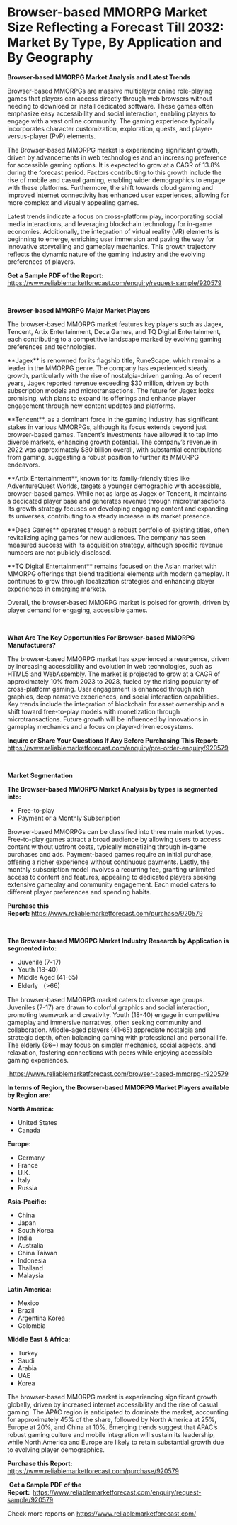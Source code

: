 <p><h1>Browser-based MMORPG Market Size Reflecting a Forecast Till 2032: Market By Type, By Application and By Geography</h1></p><p><strong>Browser-based MMORPG Market Analysis and Latest Trends</strong></p>
<p><p>Browser-based MMORPGs are massive multiplayer online role-playing games that players can access directly through web browsers without needing to download or install dedicated software. These games often emphasize easy accessibility and social interaction, enabling players to engage with a vast online community. The gaming experience typically incorporates character customization, exploration, quests, and player-versus-player (PvP) elements.</p><p>The Browser-based MMORPG market is experiencing significant growth, driven by advancements in web technologies and an increasing preference for accessible gaming options. It is expected to grow at a CAGR of 13.8% during the forecast period. Factors contributing to this growth include the rise of mobile and casual gaming, enabling wider demographics to engage with these platforms. Furthermore, the shift towards cloud gaming and improved internet connectivity has enhanced user experiences, allowing for more complex and visually appealing games.</p><p>Latest trends indicate a focus on cross-platform play, incorporating social media interactions, and leveraging blockchain technology for in-game economies. Additionally, the integration of virtual reality (VR) elements is beginning to emerge, enriching user immersion and paving the way for innovative storytelling and gameplay mechanics. This growth trajectory reflects the dynamic nature of the gaming industry and the evolving preferences of players.</p></p>
<p><strong>Get a Sample PDF of the Report:&nbsp;</strong> <a href="https://www.reliablemarketforecast.com/enquiry/request-sample/920579?utm_campaign=2736&utm_medium=2&utm_source=Github&utm_content=ia&utm_term=11032025&utm_id=browser-based-mmorpg">https://www.reliablemarketforecast.com/enquiry/request-sample/920579</a></p>
<p>&nbsp;</p>
<p><strong>Browser-based MMORPG Major Market Players</strong></p>
<p><p>The browser-based MMORPG market features key players such as Jagex, Tencent, Artix Entertainment, Deca Games, and TQ Digital Entertainment, each contributing to a competitive landscape marked by evolving gaming preferences and technologies.</p><p>**Jagex** is renowned for its flagship title, RuneScape, which remains a leader in the MMORPG genre. The company has experienced steady growth, particularly with the rise of nostalgia-driven gaming. As of recent years, Jagex reported revenue exceeding $30 million, driven by both subscription models and microtransactions. The future for Jagex looks promising, with plans to expand its offerings and enhance player engagement through new content updates and platforms.</p><p>**Tencent**, as a dominant force in the gaming industry, has significant stakes in various MMORPGs, although its focus extends beyond just browser-based games. Tencent’s investments have allowed it to tap into diverse markets, enhancing growth potential. The company’s revenue in 2022 was approximately $80 billion overall, with substantial contributions from gaming, suggesting a robust position to further its MMORPG endeavors.</p><p>**Artix Entertainment**, known for its family-friendly titles like AdventureQuest Worlds, targets a younger demographic with accessible, browser-based games. While not as large as Jagex or Tencent, it maintains a dedicated player base and generates revenue through microtransactions. Its growth strategy focuses on developing engaging content and expanding its universes, contributing to a steady increase in its market presence.</p><p>**Deca Games** operates through a robust portfolio of existing titles, often revitalizing aging games for new audiences. The company has seen measured success with its acquisition strategy, although specific revenue numbers are not publicly disclosed.</p><p>**TQ Digital Entertainment** remains focused on the Asian market with MMORPG offerings that blend traditional elements with modern gameplay. It continues to grow through localization strategies and enhancing player experiences in emerging markets. </p><p>Overall, the browser-based MMORPG market is poised for growth, driven by player demand for engaging, accessible games.</p></p>
<p>&nbsp;</p>
<p><strong>What Are The Key Opportunities For Browser-based MMORPG Manufacturers?</strong></p>
<p><p>The browser-based MMORPG market has experienced a resurgence, driven by increasing accessibility and evolution in web technologies, such as HTML5 and WebAssembly. The market is projected to grow at a CAGR of approximately 10% from 2023 to 2028, fueled by the rising popularity of cross-platform gaming. User engagement is enhanced through rich graphics, deep narrative experiences, and social interaction capabilities. Key trends include the integration of blockchain for asset ownership and a shift toward free-to-play models with monetization through microtransactions. Future growth will be influenced by innovations in gameplay mechanics and a focus on player-driven ecosystems.</p></p>
<p><strong>Inquire or Share Your Questions If Any Before Purchasing This Report:</strong> <a href="https://www.reliablemarketforecast.com/enquiry/pre-order-enquiry/920579?utm_campaign=2736&utm_medium=2&utm_source=Github&utm_content=ia&utm_term=11032025&utm_id=browser-based-mmorpg">https://www.reliablemarketforecast.com/enquiry/pre-order-enquiry/920579</a></p>
<p>&nbsp;</p>
<p><strong>Market Segmentation</strong></p>
<p><strong>The Browser-based MMORPG Market Analysis by types is segmented into:</strong></p>
<p><ul><li>Free-to-play</li><li>Payment or a Monthly Subscription</li></ul></p>
<p><p>Browser-based MMORPGs can be classified into three main market types. Free-to-play games attract a broad audience by allowing users to access content without upfront costs, typically monetizing through in-game purchases and ads. Payment-based games require an initial purchase, offering a richer experience without continuous payments. Lastly, the monthly subscription model involves a recurring fee, granting unlimited access to content and features, appealing to dedicated players seeking extensive gameplay and community engagement. Each model caters to different player preferences and spending habits.</p></p>
<p><strong>Purchase this Report:&nbsp;</strong><a href="https://www.reliablemarketforecast.com/purchase/920579?utm_campaign=2736&utm_medium=2&utm_source=Github&utm_content=ia&utm_term=11032025&utm_id=browser-based-mmorpg">https://www.reliablemarketforecast.com/purchase/920579</a></p>
<p>&nbsp;</p>
<p><strong>The Browser-based MMORPG Market Industry Research by Application is segmented into:</strong></p>
<p><ul><li>Juvenile (7-17)</li><li>Youth (18-40)</li><li>Middle Aged (41-65)</li><li>Elderly （>66)</li></ul></p>
<p><p>The browser-based MMORPG market caters to diverse age groups. Juveniles (7-17) are drawn to colorful graphics and social interaction, promoting teamwork and creativity. Youth (18-40) engage in competitive gameplay and immersive narratives, often seeking community and collaboration. Middle-aged players (41-65) appreciate nostalgia and strategic depth, often balancing gaming with professional and personal life. The elderly (66+) may focus on simpler mechanics, social aspects, and relaxation, fostering connections with peers while enjoying accessible gaming experiences.</p></p>
<p><a href="https://www.reliablemarketforecast.com/browser-based-mmorpg-r920579?utm_campaign=2736&utm_medium=2&utm_source=Github&utm_content=ia&utm_term=11032025&utm_id=browser-based-mmorpg">&nbsp;https://www.reliablemarketforecast.com/browser-based-mmorpg-r920579</a></p>
<p><strong>In terms of Region, the Browser-based MMORPG Market Players available by Region are:</strong></p>
<p>
    <p> <strong> North America: </strong>
        <ul>
            <li>United States</li>
            <li>Canada</li>
        </ul>
        </p> 
    <p> <strong> Europe: </strong>
        <ul>
            <li>Germany</li>
            <li>France</li>
            <li>U.K.</li>
            <li>Italy</li>
            <li>Russia</li>
        </ul>
        </p> 
    <p> <strong> Asia-Pacific: </strong>
        <ul>
            <li>China</li>
            <li>Japan</li>
            <li>South Korea</li>
            <li>India</li>
            <li>Australia</li>
            <li>China Taiwan</li>
            <li>Indonesia</li>
            <li>Thailand</li>
            <li>Malaysia</li>
        </ul>
        </p> 
    <p> <strong> Latin America: </strong>
        <ul>
            <li>Mexico</li>
            <li>Brazil</li>
            <li>Argentina Korea</li>
            <li>Colombia</li>
        </ul>
        </p> 
    <p> <strong> Middle East & Africa: </strong>
        <ul>
            <li>Turkey</li>
            <li>Saudi</li>
            <li>Arabia</li>
            <li>UAE</li>
            <li>Korea</li>
        </ul>
    </p>
    </p>
<p><p>The browser-based MMORPG market is experiencing significant growth globally, driven by increased internet accessibility and the rise of casual gaming. The APAC region is anticipated to dominate the market, accounting for approximately 45% of the share, followed by North America at 25%, Europe at 20%, and China at 10%. Emerging trends suggest that APAC’s robust gaming culture and mobile integration will sustain its leadership, while North America and Europe are likely to retain substantial growth due to evolving player demographics.</p></p>
<p><strong>Purchase this Report: </strong><a href="https://www.reliablemarketforecast.com/purchase/920579?utm_campaign=2736&utm_medium=2&utm_source=Github&utm_content=ia&utm_term=11032025&utm_id=browser-based-mmorpg">https://www.reliablemarketforecast.com/purchase/920579</a></p>
<p>&nbsp;<strong>Get a Sample PDF of the Report:&nbsp;&nbsp;</strong><a href="https://www.reliablemarketforecast.com/enquiry/request-sample/920579?utm_campaign=2736&utm_medium=2&utm_source=Github&utm_content=ia&utm_term=11032025&utm_id=browser-based-mmorpg">https://www.reliablemarketforecast.com/enquiry/request-sample/920579</a></p>
<p><strong></strong></p>
<p>Check more reports on <a href="https://www.reliablemarketforecast.com/?utm_campaign=2736&utm_medium=2&utm_source=Github&utm_content=ia&utm_term=11032025&utm_id=browser-based-mmorpg">https://www.reliablemarketforecast.com/</a></p>